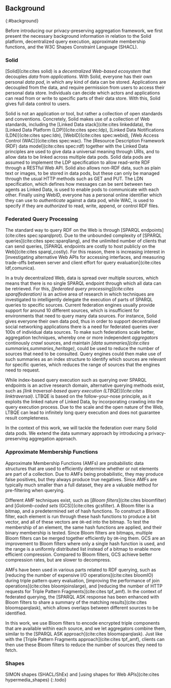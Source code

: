 ## Background
{:#background}

Before introducing our privacy-preserving aggregation framework, we first present the necessary background information in relation to the Solid platform, decentralized query execution,  approximate membership functions, and the W3C Shapes Constraint Language (SHACL).

### Solid

[Solid](cite:cites solid) is a _decentralized Web-based ecosystem_ that decouples _data_ from _applications_.
With Solid, everyone has their own personal _data pod_, in which any kind of data can be stored.
Applications are decoupled from the data, and require permission from users to access their personal data store.
Individuals can decide which actors and applications can read from or write to specific parts of their data store.
With this, Solid gives full data control to users.

Solid is not an application or tool, but rather a collection of open standards and conventions.
Concretely, Solid makes use of a collection of Web standards, including the [Linked Data stack](cite:cites linkeddata),
the [Linked Data Platform (LDP)](cite:cites spec:ldp), [Linked Data Notifications (LDN)](cite:cites spec:ldn), [WebID](cite:cites spec:webid), [Web Access Control (WAC)](cite:cites spec:wac). The [Resource Description Framework (RDF) data model](cite:cites spec:rdf) together with the Linked Data principles are used to give data a universal meaning through URIs, and to allow data to be linked across multiple data pods.
Solid data pods are assumed to implement the LDP specification to allow read-write RDF through a RESTful Web API.
Solid also allows non-RDF data, such as plain text or images, to be stored in data pods,
but these can only be managed through the usual HTTP methods such as GET and PUT. 
The LDN specification, which defines how messages can be sent between two agents as Linked Data, is used to enable pods to communicate with each other.
Finally using WebID, everyone has a personal online identifier which they can use to _authenticate_ against a data pod, while WAC, is used to specify if they are _authorized_ to read, write, append, or control RDF files.

<!-- Make a simple overview figure of the specs in Solid and how they work together?
{:.todo} -->


### Federated Query Processing

The standard way to query RDF on the Web is through [SPARQL endpoints](cite:cites spec:sparqlprot).
Due to the unbounded complexity of [SPARQL queries](cite:cites spec:sparqllang),
and the unlimited number of clients that can send queries,
[SPARQL endpoints are costly to host publicly on the Web](cite:cites sparql_costly).
For this reason, there is increasing interest in
[investigating alternative Web APIs for accessing interfaces, and measuring trade-offs between server and client effort for query evaluation](cite:cites ldf,comunica).

In a truly decentralized Web, data is spread over multiple sources,
which means that there is no single SPARQL endpoint through which all data can be retrieved.
For this, _[federated query processing](cite:cites sparqlfederation)_ is an active area of research
in which techniques are investigated to intelligently delegate the execution of parts of SPARQL queries to specific sources.
Current federation engines usually provide support for around 10 different sources,
which is insufficient for environments that need to query many data sources.
For instance, Solid gives everyone their own data pod, thus in order to support decentralised social networking applications there is a need for federated queries over 100s of individual data sources.
To make such federations scale better, aggregation techniques,
whereby one or more independent _aggregators_ continously _crawl_ sources,
and maintain _[data summaries](cite:cites summaries,summaries_heritage)_, could be used to reduce the number of sources that need to be consulted.
Query engines could then make use of such summaries as an index structure to identify
which sources are relevant for specific queries,
which reduces the range of sources that the engines need to request.

While index-based query execution such as querying over SPARQL endpoints is an active research domain,
alternative querying methods exist, such as _[link traversal-based query execution (LTBQE)](cite:cites linktraversal)_.
LTBQE is based on the follow-your-nose principle, as it exploits the linked nature of Linked Data,
by incorporating crawling into the query execution process.
Due to the scale and the open nature of the Web, LTBQE can lead to infinitely long query execution
and does not guarantee result completeness.

In the context of this work, we will tackle the federation over many Solid data pods.
We extend the data summary approach by introducing a privacy-preserving aggregation approach.

### Approximate Membership Functions

Approximate Membership Functions (AMFs) are probabilistic data structures
that are used to efficiently determine whether or not elements are part of a collection.
Due to AMFs being probabilistic, they may produce false positives, but they always produce true negatives.
Since AMFs are typically much smaller than a full dataset,
they are a valuable method for pre-filtering when querying.

Different AMF techniques exist, such as [_Bloom filters_](cite:cites bloomfilter) and [_Golomb-coded sets_ (GCS)](cite:cites gcsfilter).
A Bloom filter is a bitmap, and a predetermined set of hash functions.
To construct a Bloom filter, each element is run through these hash functions to produce a bit vector,
and all of these vectors are `OR`-ed into the bitmap.
To test the membership of an element, the same hash functions are applied, and their binary membership is tested.
Since Bloom filters are bitmaps, multiple Bloom filters can be merged together efficiently by `OR`-ing them.
GCS are an improvement to Bloom filters where only a single hash function is used,
and the range is a uniformly distributed list instead of a bitmap to enable more efficient compression.
Compared to Bloom filters, GCS achieve better compression rates, but are slower to decompress.

<!-- Is a figure needed to illustrate how Bloom filters work?
{:.todo} -->

AMFs have been used in various parts related to RDF querying,
such as [reducing the number of expensive I/O operations](cite:cites bloomIO) during triple pattern query evaluation,
[improving the performance of join operations](cite:cites bloomjoinslarge),
and [reducing the number of HTTP requests for Triple Pattern Fragments](cite:cites tpf_amf).
In the context of federated querying, the [SPARQL ASK response has been enhanced with Bloom filters to share a summary of the matching results](cite:cites bloomsparqlask), which allows overlaps between different sources to be identified.

In this work, we use Bloom filters to encode encrypted triple components that are available within each source,
and we let aggregators combine them, similar to the [SPARQL ASK approach](cite:cites bloomsparqlask).
Just like with the [Triple Pattern Fragments approach](cite:cites tpf_amf),
clients can then use these Bloom filters to reduce the number of sources they need to fetch.

### Shapes

SIMON shapes (SHACL/ShEx) and [using shapes for Web APIs](cite:cites hypermedia_shapes)
{:.todo}